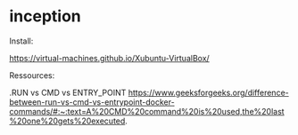 # inception
Install:

https://virtual-machines.github.io/Xubuntu-VirtualBox/

Ressources:

.RUN vs CMD vs ENTRY_POINT
https://www.geeksforgeeks.org/difference-between-run-vs-cmd-vs-entrypoint-docker-commands/#:~:text=A%20CMD%20command%20is%20used,the%20last%20one%20gets%20executed.
